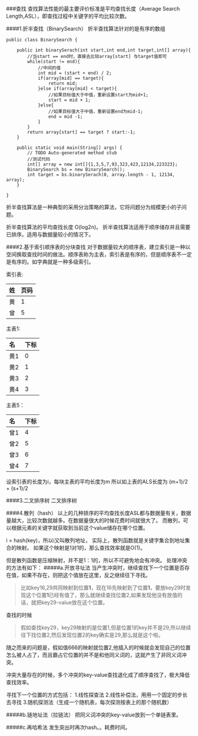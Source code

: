 ###查找
查找算法性能的最主要评价标准是平均查找长度（Average Search Length,ASL），即查找过程中关键字的平均比较次数。

####1.折半查找（BinarySearch）
折半查找算法针对的是有序的数组

```
public class BinarySearch {
	
	public int binarySerach(int start,int end,int target,int[] array){
		//当start == end时，直接去比较array[start] 与target值即可
		while(start != end){
			//中间的值
			int mid = (start + end) / 2;
			if(array[mid] == target){
				return mid;
			}else if(array[mid] < target){
				//如果目标值大于中值，重新设置start为mid+1;
				start = mid + 1;
			}else{
				//如果目标值大于中值，重新设置end为mid-1;
				end = mid -1;
			}
		}
		return array[start] == target ? start:-1;
	}

	public static void main(String[] args) {
		// TODO Auto-generated method stub
		//测试代码
		int[] array = new int[]{1,3,5,7,93,323,423,12134,223323};
		BinarySearch bs = new BinarySearch();
		int target = bs.binarySerach(0, array.length - 1, 12134, array);
	}

}

```
折半查找算法是一种典型的采用分治策略的算法，它将问题分为规模更小的子问题。

折半查找算法的平均查找长度 O(log2n)。
折半查找算法适用于顺序储存并且需要已排序。适用与数据量较小的情况下。

####2.基于索引顺序表的分块查找
对于数据量较大的顺序表，建立索引是一种以空间换取查找时间的做法。顺序表称为主表，索引表是有序的，但是顺序表不一定是有序的。如字典就是一种多级索引。 

索引表:

|姓 |页码
|:-------|:----------|
|黄|1|
|曾|5|


主表1:

|名 |下标
|:----------|:-------|
|黄1|0|
|黄2|1|
|黄3|2|
|黄4|3|

主表5：

|名 |下标
|:----------|:-------|
|曾1|4|
|曾2|5|
|曾3|6|
|曾4|7|

设索引表的长度为i，每块主表的平均长度为m
所以如上表的ALS长度为 (m+1)/2 + (s+1)/2

####3.二叉排序树
二叉排序树

####4.散列（hash）
以上的几种排序的平均查找长度ASL都与数据量有关，数据量越大，比较次数就越多。在数据量很大的时候花费时间就很大了。
而散列，可以根据元素的关键字就获取到当前这个value储存在哪个位置。

i = hash(key)，所以i又叫散列地址，
实际上，散列函数就是关键字集合到地址集合的映射。
如果这个映射是1对1的，那么查找效率就是O(1)。

但是散列函数是压缩映射，并不是1：1的，所以不可避免地会有冲突。
处理冲突的方法有如下：
#####a.开放寻址法
当产生冲突时，继续查找下一个位置是否存在值，如果不存在，则把这个值放在这里，反之继续往下寻找。

> 比如key16,29共同映射到位置**1**，现在16先映射到了位置**1**，要放key29时发现这个位置**1**已经有值了，那么就继续查找位置2,如果发现他没有放值的话，就把key29-value放在这个位置。

查找的时候
> 假如查找key29，key29映射的是位置1,但是位置1的key并不是29,所以继续往下找位置2,然后发现位置2的key确实是29,那么就是这个啦。

随之而来的问题是，假如值666的映射就位置2,他插入的时候就会发现自己的位置怎么被人占了，而且霸占它位置的并不是和他同义词的，这就产生了非同义词冲突。

冲突大量存在的时候，多个冲突的key-value查找退化成了顺序查找了，极大降低查找效率。

寻找下一个位置的方式包括：
1.线性探查法
2.线性补偿法，用用一个固定的步长去寻找
3.随机探测法（生成一个随机表，每次探测按表上的那个随机数）

#####b.链地址法（拉链法）
把同义词冲突的key-value放到一个单链表里。


#####c.再哈希法
发生突出时再次hash。。耗费时间。
